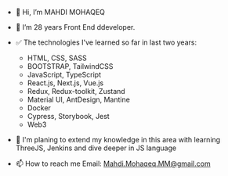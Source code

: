 - 👋 Hi, I’m MAHDI MOHAQEQ
- 👀 I’m 28 years Front End ddeveloper.
- ✅ The technologies I've learned so far in last two years:
  - HTML, CSS, SASS
  - BOOTSTRAP, TailwindCSS
  - JavaScript, TypeScript
  - React.js, Next.js, Vue.js
  - Redux, Redux-toolkit, Zustand
  - Material UI, AntDesign, Mantine
  - Docker
  - Cypress, Storybook, Jest
  - Web3
- 🌱 I'm planing to extend my knowledge in this area with learning ThreeJS, Jenkins and dive deeper in JS language

- 📫 How to reach me
Email: Mahdi.Mohaqeq.MM@gmail.com
